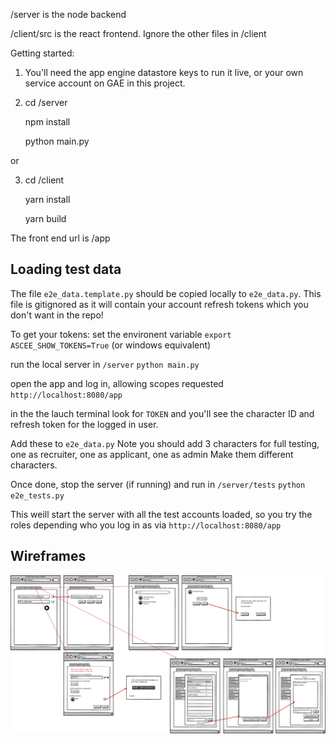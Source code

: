 /server is the node backend

/client/src is the react frontend. Ignore the other files in /client

Getting started:

1. You'll need the app engine datastore keys to run it live, or your own service account on GAE in this project.

2. cd /server

   npm install
   
   python main.py
   
or

3. cd /client

   yarn install
   
   yarn build

The front end url is /app

## Loading test data

The file `e2e_data.template.py` should be copied locally to `e2e_data.py`. This file is gitignored as it will contain your account refresh tokens which you don't want in the repo!

To get your tokens:
set the environent variable
    `export ASCEE_SHOW_TOKENS=True` (or windows equivalent)
    
run the local server
   in `/server`
   `python main.py`
   
open the app and log in, allowing scopes requested
   `http://localhost:8080/app`
   
in the the lauch terminal look for `TOKEN` and you'll see the character ID and refresh token for the logged in user.

Add these to `e2e_data.py`
Note you should add 3 characters for full testing, one as recruiter, one as applicant, one as admin
Make them different characters.

Once done, stop the server (if running) and run
   in `/server/tests`
   `python e2e_tests.py`
   
This weill start the server with all the test accounts loaded, so you try the roles depending who you log in as via
   `http://localhost:8080/app`

## Wireframes

![Admin Wireframe](https://github.com/wgilpin/recruitment-ascee/blob/master/docs/Admin%20Wireframe.png)
